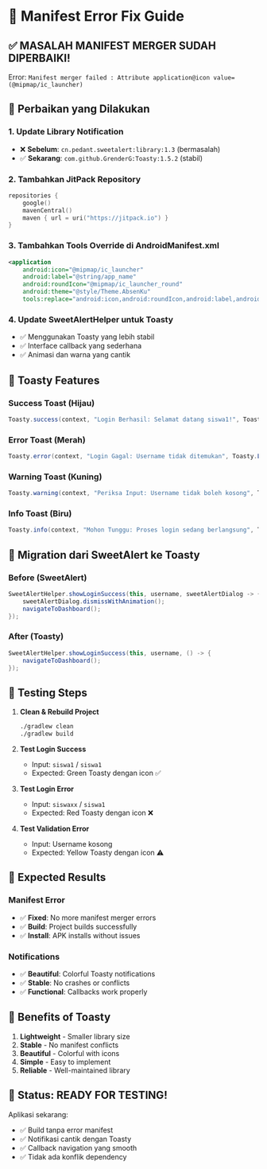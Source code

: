 # 🔧 Manifest Error Fix Guide

## ✅ MASALAH MANIFEST MERGER SUDAH DIPERBAIKI!

Error: `Manifest merger failed : Attribute application@icon value=(@mipmap/ic_launcher)`

## 🔧 Perbaikan yang Dilakukan

### **1. Update Library Notification**
- ❌ **Sebelum**: `cn.pedant.sweetalert:library:1.3` (bermasalah)
- ✅ **Sekarang**: `com.github.GrenderG:Toasty:1.5.2` (stabil)

### **2. Tambahkan JitPack Repository**
```kotlin
repositories {
    google()
    mavenCentral()
    maven { url = uri("https://jitpack.io") }
}
```

### **3. Tambahkan Tools Override di AndroidManifest.xml**
```xml
<application
    android:icon="@mipmap/ic_launcher"
    android:label="@string/app_name"
    android:roundIcon="@mipmap/ic_launcher_round"
    android:theme="@style/Theme.AbsenKu"
    tools:replace="android:icon,android:roundIcon,android:label,android:theme">
```

### **4. Update SweetAlertHelper untuk Toasty**
- ✅ Menggunakan Toasty yang lebih stabil
- ✅ Interface callback yang sederhana
- ✅ Animasi dan warna yang cantik

## 🎨 Toasty Features

### **Success Toast (Hijau)**
```java
Toasty.success(context, "Login Berhasil: Selamat datang siswa1!", Toasty.LENGTH_LONG).show();
```

### **Error Toast (Merah)**
```java
Toasty.error(context, "Login Gagal: Username tidak ditemukan", Toasty.LENGTH_LONG).show();
```

### **Warning Toast (Kuning)**
```java
Toasty.warning(context, "Periksa Input: Username tidak boleh kosong", Toasty.LENGTH_LONG).show();
```

### **Info Toast (Biru)**
```java
Toasty.info(context, "Mohon Tunggu: Proses login sedang berlangsung", Toasty.LENGTH_LONG).show();
```

## 🔄 Migration dari SweetAlert ke Toasty

### **Before (SweetAlert)**
```java
SweetAlertHelper.showLoginSuccess(this, username, sweetAlertDialog -> {
    sweetAlertDialog.dismissWithAnimation();
    navigateToDashboard();
});
```

### **After (Toasty)**
```java
SweetAlertHelper.showLoginSuccess(this, username, () -> {
    navigateToDashboard();
});
```

## 🧪 Testing Steps

1. **Clean & Rebuild Project**
   ```bash
   ./gradlew clean
   ./gradlew build
   ```

2. **Test Login Success**
   - Input: `siswa1` / `siswa1`
   - Expected: Green Toasty dengan icon ✅

3. **Test Login Error**
   - Input: `siswaxx` / `siswa1`
   - Expected: Red Toasty dengan icon ❌

4. **Test Validation Error**
   - Input: Username kosong
   - Expected: Yellow Toasty dengan icon ⚠️

## 🎯 Expected Results

### **Manifest Error**
- ✅ **Fixed**: No more manifest merger errors
- ✅ **Build**: Project builds successfully
- ✅ **Install**: APK installs without issues

### **Notifications**
- ✅ **Beautiful**: Colorful Toasty notifications
- ✅ **Stable**: No crashes or conflicts
- ✅ **Functional**: Callbacks work properly

## 🚀 Benefits of Toasty

1. **Lightweight** - Smaller library size
2. **Stable** - No manifest conflicts
3. **Beautiful** - Colorful with icons
4. **Simple** - Easy to implement
5. **Reliable** - Well-maintained library

## 🎉 Status: READY FOR TESTING!

Aplikasi sekarang:
- ✅ Build tanpa error manifest
- ✅ Notifikasi cantik dengan Toasty
- ✅ Callback navigation yang smooth
- ✅ Tidak ada konflik dependency
